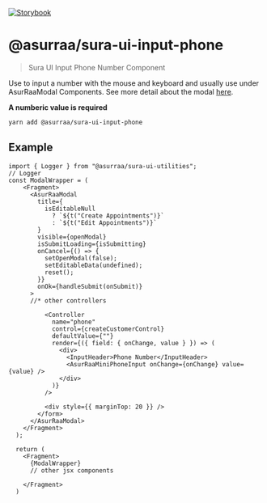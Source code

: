 [![Storybook](https://cdn.jsdelivr.net/gh/storybookjs/brand@master/badge/badge-storybook.svg)](https://asurraa.github.io/sura-ui/)

# @asurraa/sura-ui-input-phone

> Sura UI Input Phone Number Component

Use to input a number with the mouse and keyboard and usually use under AsurRaaModal Components. See more detail about the modal [here](https://github.com/asurraa/sura-ui/tree/master/packages/modal).

**A numberic value is required**

```sh
yarn add @asurraa/sura-ui-input-phone
```

## Example

```tsx
import { Logger } from "@asurraa/sura-ui-utilities";
// Logger
const ModalWrapper = (
    <Fragment>
      <AsurRaaModal
        title={
          isEditableNull
            ? `${t("Create Appointments")}`
            : `${t("Edit Appointments")}`
        }
        visible={openModal}
        isSubmitLoading={isSubmitting}
        onCancel={() => {
          setOpenModal(false);
          setEditableData(undefined);
          reset();
        }}
        onOk={handleSubmit(onSubmit)}
      >
      //* other controllers

          <Controller
            name="phone"
            control={createCustomerControl}
            defaultValue={""}
            render={({ field: { onChange, value } }) => (
              <div>
                <InputHeader>Phone Number</InputHeader>
                <AsurRaaMiniPhoneInput onChange={onChange} value={value} />
              </div>
            )}
          />

          <div style={{ marginTop: 20 }} />
        </form>
      </AsurRaaModal>
    </Fragment>
  );

  return (
    <Fragment>
      {ModalWrapper}
      // other jsx components

    </Fragment>
  )

```
